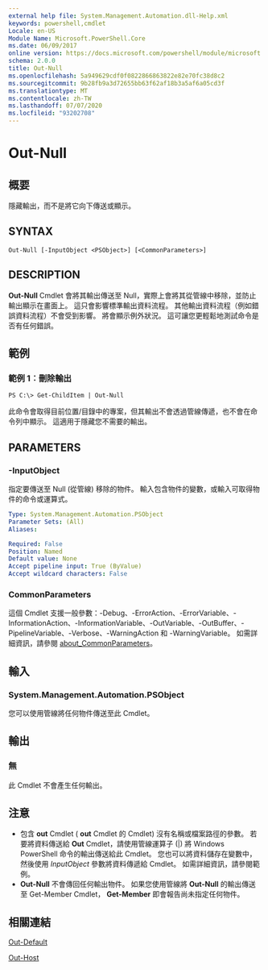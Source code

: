 ```yaml
---
external help file: System.Management.Automation.dll-Help.xml
keywords: powershell,cmdlet
Locale: en-US
Module Name: Microsoft.PowerShell.Core
ms.date: 06/09/2017
online version: https://docs.microsoft.com/powershell/module/microsoft.powershell.core/out-null?view=powershell-5.1&WT.mc_id=ps-gethelp
schema: 2.0.0
title: Out-Null
ms.openlocfilehash: 5a949629cdf0f0822866863822e82e70fc38d8c2
ms.sourcegitcommit: 9b28fb9a3d72655bb63f62af18b3a5af6a05cd3f
ms.translationtype: MT
ms.contentlocale: zh-TW
ms.lasthandoff: 07/07/2020
ms.locfileid: "93202708"
---
```

# Out-Null

## 概要
隱藏輸出，而不是將它向下傳送或顯示。

## SYNTAX

```
Out-Null [-InputObject <PSObject>] [<CommonParameters>]
```

## DESCRIPTION
**Out-Null** Cmdlet 會將其輸出傳送至 Null，實際上會將其從管線中移除，並防止輸出顯示在畫面上。 這只會影響標準輸出資料流程。
其他輸出資料流程（例如錯誤資料流程）不會受到影響。 將會顯示例外狀況。 這可讓您更輕鬆地測試命令是否有任何錯誤。

## 範例

### 範例 1︰刪除輸出

```
PS C:\> Get-ChildItem | Out-Null
```

此命令會取得目前位置/目錄中的專案，但其輸出不會透過管線傳遞，也不會在命令列中顯示。
這適用于隱藏您不需要的輸出。

## PARAMETERS

### -InputObject
指定要傳送至 Null (從管線) 移除的物件。
輸入包含物件的變數，或輸入可取得物件的命令或運算式。

```yaml
Type: System.Management.Automation.PSObject
Parameter Sets: (All)
Aliases:

Required: False
Position: Named
Default value: None
Accept pipeline input: True (ByValue)
Accept wildcard characters: False
```

### CommonParameters
這個 Cmdlet 支援一般參數：-Debug、-ErrorAction、-ErrorVariable、-InformationAction、-InformationVariable、-OutVariable、-OutBuffer、-PipelineVariable、-Verbose、-WarningAction 和 -WarningVariable。 如需詳細資訊，請參閱 [about_CommonParameters](https://go.microsoft.com/fwlink/?LinkID=113216)。

## 輸入

### System.Management.Automation.PSObject
您可以使用管線將任何物件傳送至此 Cmdlet。

## 輸出

### 無
此 Cmdlet 不會產生任何輸出。

## 注意

* 包含 **out** Cmdlet ( **out** Cmdlet 的 Cmdlet) 沒有名稱或檔案路徑的參數。 若要將資料傳送給 **Out** Cmdlet，請使用管線運算子 (|) 將 Windows PowerShell 命令的輸出傳送給此 Cmdlet。 您也可以將資料儲存在變數中，然後使用 *InputObject* 參數將資料傳遞給 Cmdlet。 如需詳細資訊，請參閱範例。
* **Out-Null** 不會傳回任何輸出物件。 如果您使用管線將 **Out-Null** 的輸出傳送至 Get-Member Cmdlet， **Get-Member** 即會報告尚未指定任何物件。

## 相關連結

[Out-Default](Out-Default.md)

[Out-Host](Out-Host.md)
